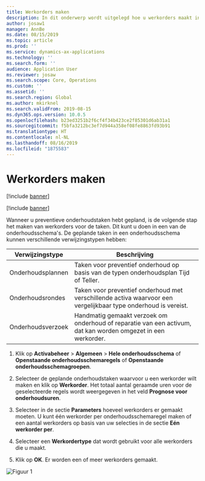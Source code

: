 ```yaml
---
title: Werkorders maken
description: In dit onderwerp wordt uitgelegd hoe u werkorders maakt in Activabeheer.
author: josaw1
manager: AnnBe
ms.date: 08/15/2019
ms.topic: article
ms.prod: ''
ms.service: dynamics-ax-applications
ms.technology: ''
ms.search.form: ''
audience: Application User
ms.reviewer: josaw
ms.search.scope: Core, Operations
ms.custom: ''
ms.assetid: ''
ms.search.region: Global
ms.author: mkirknel
ms.search.validFrom: 2019-08-15
ms.dyn365.ops.version: 10.0.5
ms.openlocfilehash: b23ed3251b2f6cf4f34b423ce2f85301d6ab31a1
ms.sourcegitcommit: f5bfa3212bc3ef7d944a358ef08fe8863fd93b91
ms.translationtype: HT
ms.contentlocale: nl-NL
ms.lasthandoff: 08/16/2019
ms.locfileid: "1875583"
---
```

# <a name="creating-work-orders"></a>Werkorders maken


[!include [banner](../../includes/banner.md)]

[!include [banner](../../includes/preview-banner.md)]


Wanneer u preventieve onderhoudstaken hebt gepland, is de volgende stap het maken van werkorders voor de taken. Dit kunt u doen in een van de onderhoudsschema's. De geplande taken in een onderhoudsschema kunnen verschillende verwijzingstypen hebben:

| Verwijzingstype | Beschrijving                    |
|-----------------------|------------------------------------------------------------------------------------------------------------|
| Onderhoudsplannen     | Taken voor preventief onderhoud op basis van de typen onderhoudsplan Tijd of Teller.                       |
| Onderhoudsrondes    | Taken voor preventief onderhoud met verschillende activa waarvoor een vergelijkbaar type onderhoud is vereist.           |
| Onderhoudsverzoek   | Handmatig gemaakt verzoek om onderhoud of reparatie van een activum, dat kan worden omgezet in een werkorder. |


1. Klik op **Activabeheer** > **Algemeen** > **Hele onderhoudsschema** of **Openstaande onderhoudsschemaregels** of **Openstaande onderhoudsschemagroepen**.

2. Selecteer de geplande onderhoudstaken waarvoor u een werkorder wilt maken en klik op **Werkorder**. Het totaal aantal geraamde uren voor de geselecteerde regels wordt weergegeven in het veld **Prognose voor onderhoudsuren**.

3. Selecteer in de sectie **Parameters** hoeveel werkorders er gemaakt moeten. U kunt één werkorder per onderhoudsschemaregel maken of een aantal werkorders op basis van uw selecties in de sectie **Eén werkorder per**.

4. Selecteer een **Werkordertype** dat wordt gebruikt voor alle werkorders die u maakt.

5. Klik op **OK**. Er worden een of meer werkorders gemaakt.

![Figuur 1](media/18-preventive-maintenance.png)

